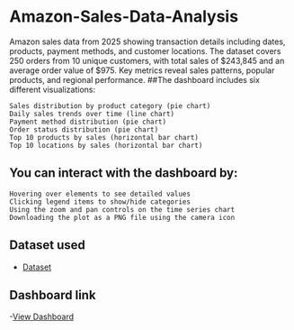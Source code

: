 # Amazon-Sales-Data-Analysis
Amazon sales data from 2025 showing transaction details including dates, products, payment methods, and customer locations. The dataset covers 250 orders from 10 unique customers, with total sales of $243,845 and an average order value of $975. Key metrics reveal sales patterns, popular products, and regional performance.
##The dashboard includes six different visualizations:

    Sales distribution by product category (pie chart)
    Daily sales trends over time (line chart)
    Payment method distribution (pie chart)
    Order status distribution (pie chart)
    Top 10 products by sales (horizontal bar chart)
    Top 10 locations by sales (horizontal bar chart)

## You can interact with the dashboard by:

    Hovering over elements to see detailed values
    Clicking legend items to show/hide categories
    Using the zoom and pan controls on the time series chart
    Downloading the plot as a PNG file using the camera icon
    
## Dataset used
- <a href ="https://github.com/20celeste/Amazon-Sales-Data-Analysis/blob/main/amazon_sales_data%202025.csv">Dataset</a>
## Dashboard link
-<a href = "">View Dashboard</a>
